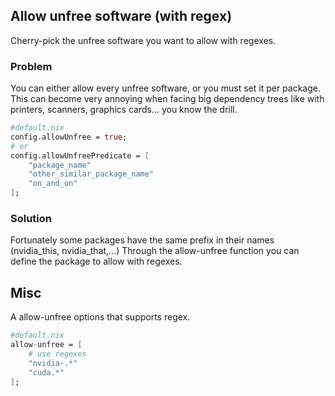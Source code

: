 ## Allow unfree software (with regex)

Cherry-pick the unfree software you want to allow with regexes.

### Problem

You can either allow every unfree software, or you must set it per package.
This can become very annoying when facing big dependency trees like with
printers, scanners, graphics cards... you know the drill.

```nix
#default.nix
config.allowUnfree = true;
# or
config.allowUnfreePredicate = [
    "package_name"
    "other_similar_package_name"
    "on_and_on"
];
```

### Solution

Fortunately some packages have the same prefix in their names (nvidia_this, nvidia_that,...)
Through the allow-unfree function you can define the package to allow with regexes.

## Misc

A allow-unfree options that supports regex.

```nix
#default.nix
allow-unfree = [
    # use regexes
    "nvidia-.*"
    "cuda.*"
];
```
